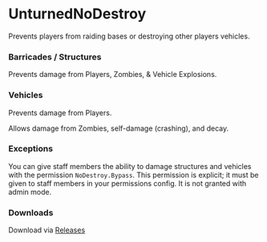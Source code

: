 # UnturnedNoDestroy
Prevents players from raiding bases or destroying other players vehicles.

### Barricades / Structures
Prevents damage from Players, Zombies, & Vehicle Explosions.

### Vehicles
Prevents damage from Players.

Allows damage from Zombies, self-damage (crashing), and decay.

### Exceptions
You can give staff members the ability to damage structures and vehicles with the permission `NoDestroy.Bypass`. This permission is explicit; it must be given to staff members in your permissions config. It is not granted with admin mode.

### Downloads
Download via <a href="https://github.com/ShimmyMySherbet/UnturnedNoDestroy/releases">Releases</a>
